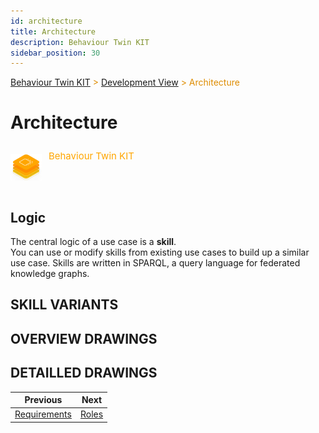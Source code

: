 ```yaml
---
id: architecture
title: Architecture
description: Behaviour Twin KIT
sidebar_position: 30
---
```


<!-- DEACTIVATED FOR DOCUSAURUS FROM HERE -->

<span style="font-size:14px;color:rgb(222,140,0);">[Behaviour Twin KIT](../overview.md) > [Development View](./overview.md) > Architecture</span>

# Architecture

<!-- DEACTIVATED FOR DOCUSAURUS TO HERE -->

<!-- VARIANT FOR DOCUSAURUS FROM HERE

<div style={{display:'block'}}>
  <div style={{display:'inline-block', verticalAlign:'top'}}>

![Behaviour Twin KIT banner](../../../../static/img/kit-icons/behaviour-twin-kit-icon-mini.png)

  </div>
  <div style={{display:'inline-block', fontSize:17, color:'rgb(255,166,1)', marginLeft:7, verticalAlign:'top', paddingTop:6}}>
Behaviour Twin KIT
  </div>
</div>

VARIANT FOR DOCUSAURUS TO HERE -->

<!-- DEACTIVATED FOR DOCUSAURUS FROM HERE -->

<div style="display:block;">
  <div style="display:inline-block;vertical-align:top;">

![Behaviour Twin KIT banner](../../../../static/img/kit-icons/behaviour-twin-kit-icon-mini.png)

  </div>
  <div style="display:inline-block;font-size:15px;color:rgb(255,166,1);margin-left:7px;vertical-align:top;padding-top:8px;">
Behaviour Twin KIT
  </div>
</div>

<!-- DEACTIVATED FOR DOCUSAURUS TO HERE -->

<!-- END OF HEADER -->

## Logic

The central logic of a use case is a **skill**.  
You can use or modify skills from existing use cases to build up a similar use
case. Skills are written in SPARQL, a query language for federated knowledge graphs.  

## SKILL VARIANTS

## OVERVIEW DRAWINGS

## DETAILLED DRAWINGS

<!-- START OF FOOTER -->

<!-- DEACTIVATED FOR DOCUSAURUS FROM HERE -->

| Previous | Next |
| -------- | ---- |
| [Requirements](./requirements.md) | [Roles](./roles.md) |

<!-- DEACTIVATED FOR DOCUSAURUS TO HERE -->

